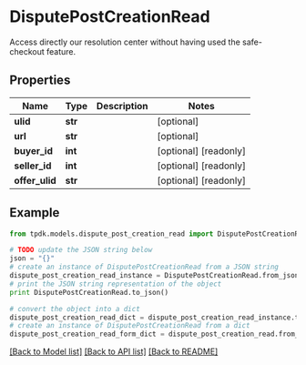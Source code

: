 # DisputePostCreationRead

Access directly our resolution center without having used the safe-checkout feature.

## Properties

Name | Type | Description | Notes
------------ | ------------- | ------------- | -------------
**ulid** | **str** |  | [optional] 
**url** | **str** |  | [optional] 
**buyer_id** | **int** |  | [optional] [readonly] 
**seller_id** | **int** |  | [optional] [readonly] 
**offer_ulid** | **str** |  | [optional] [readonly] 

## Example

```python
from tpdk.models.dispute_post_creation_read import DisputePostCreationRead

# TODO update the JSON string below
json = "{}"
# create an instance of DisputePostCreationRead from a JSON string
dispute_post_creation_read_instance = DisputePostCreationRead.from_json(json)
# print the JSON string representation of the object
print DisputePostCreationRead.to_json()

# convert the object into a dict
dispute_post_creation_read_dict = dispute_post_creation_read_instance.to_dict()
# create an instance of DisputePostCreationRead from a dict
dispute_post_creation_read_form_dict = dispute_post_creation_read.from_dict(dispute_post_creation_read_dict)
```
[[Back to Model list]](../README.md#documentation-for-models) [[Back to API list]](../README.md#documentation-for-api-endpoints) [[Back to README]](../README.md)


